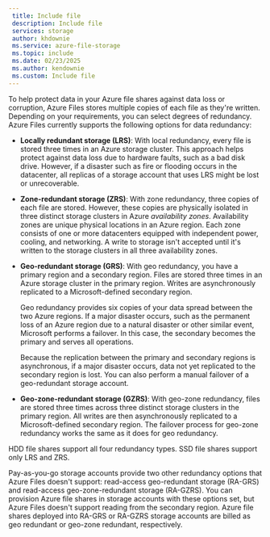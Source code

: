 ```yaml
---
 title: Include file
 description: Include file
 services: storage
 author: khdownie
 ms.service: azure-file-storage
 ms.topic: include
 ms.date: 02/23/2025
 ms.author: kendownie
 ms.custom: Include file
---
```

To help protect data in your Azure file shares against data loss or corruption, Azure Files stores multiple copies of each file as they're written. Depending on your requirements, you can select degrees of redundancy. Azure Files currently supports the following options for data redundancy:

- **Locally redundant storage (LRS)**: With local redundancy, every file is stored three times in an Azure storage cluster. This approach helps protect against data loss due to hardware faults, such as a bad disk drive. However, if a disaster such as fire or flooding occurs in the datacenter, all replicas of a storage account that uses LRS might be lost or unrecoverable.
- **Zone-redundant storage (ZRS)**: With zone redundancy, three copies of each file are stored. However, these copies are physically isolated in three distinct storage clusters in Azure *availability zones*. Availability zones are unique physical locations in an Azure region. Each zone consists of one or more datacenters equipped with independent power, cooling, and networking. A write to storage isn't accepted until it's written to the storage clusters in all three availability zones.
- **Geo-redundant storage (GRS)**: With geo redundancy, you have a primary region and a secondary region. Files are stored three times in an Azure storage cluster in the primary region. Writes are asynchronously replicated to a Microsoft-defined secondary region.

  Geo redundancy provides six copies of your data spread between the two Azure regions. If a major disaster occurs, such as the permanent loss of an Azure region due to a natural disaster or other similar event, Microsoft performs a failover. In this case, the secondary becomes the primary and serves all operations.
  
  Because the replication between the primary and secondary regions is asynchronous, if a major disaster occurs, data not yet replicated to the secondary region is lost. You can also perform a manual failover of a geo-redundant storage account.
- **Geo-zone-redundant storage (GZRS)**: With geo-zone redundancy, files are stored three times across three distinct storage clusters in the primary region. All writes are then asynchronously replicated to a Microsoft-defined secondary region. The failover process for geo-zone redundancy works the same as it does for geo redundancy.

HDD file shares support all four redundancy types. SSD file shares support only LRS and ZRS.

Pay-as-you-go storage accounts provide two other redundancy options that Azure Files doesn't support: read-access geo-redundant storage (RA-GRS) and read-access geo-zone-redundant storage (RA-GZRS). You can provision Azure file shares in storage accounts with these options set, but Azure Files doesn't support reading from the secondary region. Azure file shares deployed into RA-GRS or RA-GZRS storage accounts are billed as geo redundant or geo-zone redundant, respectively.
